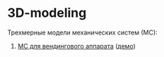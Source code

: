# 3D-modeling
Трехмерные модели механических систем (МС):
1. <a target="_blank" href="https://github.com/goshanoob/3D-modeling/tree/master/%D0%92%D0%B5%D0%BD%D0%B4%D0%B8%D0%BD%D0%B3%D0%BE%D0%B2%D1%8B%D0%B9%20%D0%B0%D0%BF%D0%BF%D0%B0%D1%80%D0%B0%D1%82">МС для вендингового аппарата</a> (<a tagret="_blank" href="http://goshanoob.eu5.org/%D0%A2%D1%80%D0%B5%D1%85%D0%BC%D0%B5%D1%80%D0%BD%D0%BE%D0%B5%20%D0%BC%D0%BE%D0%B4%D0%B5%D0%BB%D0%B8%D1%80%D0%BE%D0%B2%D0%B0%D0%BD%D0%B8%D0%B5/%D0%92%D0%B5%D0%BD%D0%B4%D0%B8%D0%BD%D0%B3%D0%BE%D0%B2%D1%8B%D0%B9%20%D0%B0%D0%BF%D0%BF%D0%B0%D1%80%D0%B0%D1%82/%D0%BE%D0%BF%D0%B8%D1%81%D0%B0%D0%BD%D0%B8%D0%B5%20%D0%BC%D0%BE%D0%B4%D0%B5%D0%BB%D0%B5%D0%B9.html">демо</a>)




